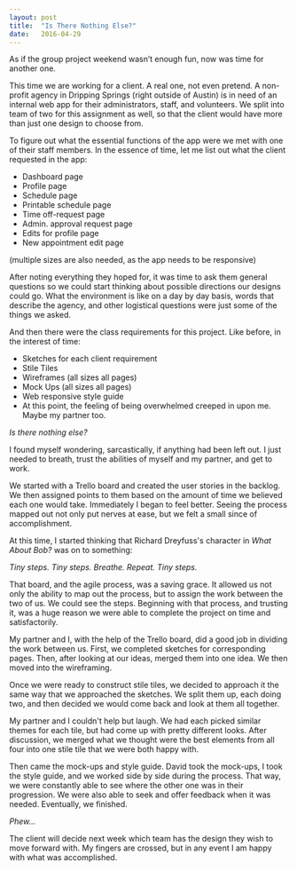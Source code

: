 ```yaml
---
layout: post
title:  "Is There Nothing Else?"
date:   2016-04-29 
---
```

As if the group project weekend wasn’t enough fun, now was time for another one.

This time we are working for a client. A real one, not even pretend. A non-profit agency in Dripping Springs (right outside of Austin) is in need of an internal web app for their administrators, staff, and volunteers. We split into team of two for this assignment as well, so that the client would have more than just one design to choose from.

To figure out what the essential functions of the app were we met with one of their staff members. In the essence of time, let me list out what the client requested in the app:

* Dashboard page
* Profile page
* Schedule page
* Printable schedule page
* Time off-request page
* Admin. approval request page
* Edits for profile page
* New appointment edit page

(multiple sizes are also needed, as the app needs to be responsive)

After noting everything they hoped for, it was time to ask them general questions so we could start thinking about possible directions our designs could go. What the environment is like on a day by day basis, words that describe the agency, and other logistical questions were just some of the things we asked.

And then there were the class requirements for this project. Like before, in the interest of time:

* Sketches for each client requirement
* Stile Tiles
* Wireframes (all sizes all pages)
* Mock Ups (all sizes all pages)
* Web responsive style guide
* At this point, the feeling of being overwhelmed creeped in upon me. Maybe my partner too.

*Is there nothing else?*

I found myself wondering, sarcastically, if anything had been left out. I just needed to breath, trust the abilities of myself and my partner, and get to work.

We started with a Trello board and created the user stories in the backlog. We then assigned points to them based on the amount of time we believed each one would take. Immediately I began to feel better. Seeing the process mapped out not only put nerves at ease, but we felt a small since of accomplishment.

At this time, I started thinking that Richard Dreyfuss's character in *What About Bob?* was on to something:

*Tiny steps. Tiny steps. Breathe. Repeat. Tiny steps.*

That board, and the agile process, was a saving grace. It allowed us not only the ability to map out the process, but to assign the work between the two of us. We could see the steps. Beginning with that process, and trusting it, was a huge reason we were able to complete the project on time and satisfactorily.

My partner and I, with the help of the Trello board, did a good job in dividing the work between us. First, we completed sketches for corresponding pages. Then, after looking at our ideas, merged them into one idea. We then moved into the wireframing. 

Once we were ready to construct stile tiles, we decided to approach it the same way that we approached the sketches. We split them up, each doing two, and then decided we would come back and look at them all together. 

My partner and I couldn't help but laugh. We had each picked similar themes for each tile, but had come up with pretty different looks. After discussion, we merged what we thought were the best elements from all four into one stile tile that we were both happy with.

Then came the mock-ups and style guide. David took the mock-ups, I took the style guide, and we worked side by side during the process. That way, we were constantly able to see where the other one was in their progression. We were also able to seek and offer feedback when it was needed. Eventually, we finished.

*Phew...*

The client will decide next week which team has the design they wish to move forward with. My fingers are crossed, but in any event I am happy with what was accomplished.